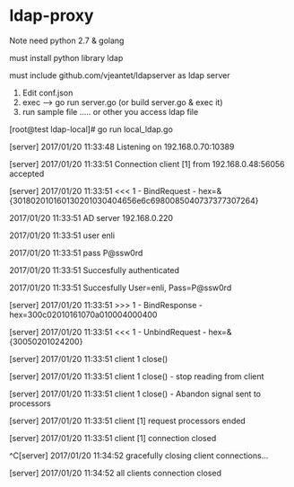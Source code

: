 # ldap-proxy

Note need python 2.7 & golang

must install python library ldap

must include github.com/vjeantet/ldapserver as ldap server

1. Edit conf.json
2. exec --> go run server.go (or build server.go & exec it)
3. run sample file ..... or other you access ldap file

[root@test ldap-local]# go run local_ldap.go

[server] 2017/01/20 11:33:48 Listening on 192.168.0.70:10389

[server] 2017/01/20 11:33:51 Connection client [1] from 192.168.0.48:56056 accepted

[server] 2017/01/20 11:33:51 <<< 1 - BindRequest - hex=&{301802010160130201030404656e6c6980085040737377307264}

2017/01/20 11:33:51 AD server 192.168.0.220

2017/01/20 11:33:51 user enli

2017/01/20 11:33:51 pass P@ssw0rd

2017/01/20 11:33:51 Succesfully authenticated

2017/01/20 11:33:51 Succesfully User=enli, Pass=P@ssw0rd

[server] 2017/01/20 11:33:51 >>> 1 - BindResponse - hex=300c02010161070a010004000400

[server] 2017/01/20 11:33:51 <<< 1 - UnbindRequest - hex=&{30050201024200}

[server] 2017/01/20 11:33:51 client 1 close()

[server] 2017/01/20 11:33:51 client 1 close() - stop reading from client

[server] 2017/01/20 11:33:51 client 1 close() - Abandon signal sent to processors

[server] 2017/01/20 11:33:51 client [1] request processors ended

[server] 2017/01/20 11:33:51 client [1] connection closed

^C[server] 2017/01/20 11:34:52 gracefully closing client connections...

[server] 2017/01/20 11:34:52 all clients connection closed


